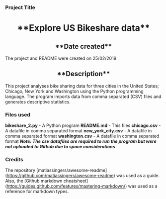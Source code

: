 ### Project Title
<h1 align="center"> **Explore US Bikeshare data**  </h1>

<h2 align="center"> **Date created** </h1>
The project and README were created on 25/02/2019

<h2 align="center"> **Description** </h2>
This project analyses bike sharing data for three cities in the United States; Chicago, New York and Washington using the Python programming language. The program imports data from comma separated (CSV) files and generates descriptive statistics.

### Files used
**bikeshare_2.py** - A Python program
**README.md**  - This files
**chicago.csv**  - A datafile in comma separated format
**new_york_city.csv** - A datafile in comma separated format
**washington.csv** - A datafile in comma separated format
***Note: The csv datafiles are required to run the program but were not uploaded to Github due to space considerations***

### Credits
The repository [matiassingers/awesome-readme] (https://github.com/matiassingers/awesome-readme) was used as a guide. Also, the [Github markdown cheatsheet] (https://guides.github.com/features/mastering-markdown/) was used as a reference for markdown types.
